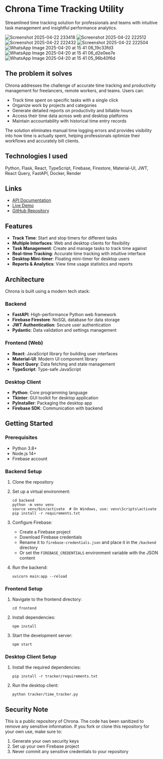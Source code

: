 # Chrona Time Tracking Utility

Streamlined time tracking solution for professionals and teams with intuitive task management and insightful performance analytics.

![Screenshot 2025-04-22 233418](https://github.com/user-attachments/assets/cf6b65dc-4841-4968-a835-f06a2c0fb244)
![Screenshot 2025-04-22 222512](https://github.com/user-attachments/assets/5aef3078-04e6-4086-a19f-501eb8583ede)
![Screenshot 2025-04-22 222432](https://github.com/user-attachments/assets/d6b226d7-df01-4bb4-8e9d-ddfbe46074c2)
![Screenshot 2025-04-22 222504](https://github.com/user-attachments/assets/45572ffc-1d81-4d53-851a-967f3ad224e9)
![WhatsApp Image 2025-04-20 at 15 41 06_19c33fd3](https://github.com/user-attachments/assets/2612bb06-4181-4222-87ed-7e56b107ae49)
![WhatsApp Image 2025-04-20 at 15 41 06_d2e0ee7e](https://github.com/user-attachments/assets/b880ccf0-a720-482b-94da-eb42186826a5)
![WhatsApp Image 2025-04-20 at 15 41 05_96b40f6d](https://github.com/user-attachments/assets/260edcf9-2260-441b-9980-c26fe81377a3)


## The problem it solves

Chrona addresses the challenge of accurate time tracking and productivity management for freelancers, remote workers, and teams. Users can:
- Track time spent on specific tasks with a single click
- Organize work by projects and categories
- Generate detailed reports on productivity and billable hours
- Access their time data across web and desktop platforms
- Maintain accountability with historical time entry records

The solution eliminates manual time logging errors and provides visibility into how time is actually spent, helping professionals optimize their workflows and accurately bill clients.

## Technologies I used

Python, Flask, React, TypeScript, Firebase, Firestore, Material-UI, JWT, React Query, FastAPI, Docker, Render

## Links

- [API Documentation](https://chrona-backend.onrender.com/docs)
- [Live Demo](https://chrona-app.onrender.com)
- [GitHub Repository](https://github.com/zendrix396/chrona-public)

## Features

- **Track Time**: Start and stop timers for different tasks
- **Multiple Interfaces**: Web and desktop clients for flexibility
- **Task Management**: Create and manage tasks to track time against
- **Real-time Tracking**: Accurate time tracking with intuitive interface
- **Desktop Mini-timer**: Floating mini-timer for desktop users
- **Reports & Analytics**: View time usage statistics and reports

## Architecture

Chrona is built using a modern tech stack:

### Backend
- **FastAPI**: High-performance Python web framework
- **Firebase Firestore**: NoSQL database for data storage
- **JWT Authentication**: Secure user authentication
- **Pydantic**: Data validation and settings management

### Frontend (Web)
- **React**: JavaScript library for building user interfaces
- **Material-UI**: Modern UI component library
- **React Query**: Data fetching and state management
- **TypeScript**: Type-safe JavaScript

### Desktop Client
- **Python**: Core programming language
- **Tkinter**: GUI toolkit for desktop application
- **PyInstaller**: Packaging the desktop app
- **Firebase SDK**: Communication with backend

## Getting Started

### Prerequisites
- Python 3.8+
- Node.js 14+
- Firebase account

### Backend Setup

1. Clone the repository
2. Set up a virtual environment:
   ```
   cd backend
   python -m venv venv
   source venv/bin/activate  # On Windows, use: venv\Scripts\activate
   pip install -r requirements.txt
   ```
3. Configure Firebase:
   - Create a Firebase project
   - Download Firebase credentials
   - Rename it to `firebase-credentials.json` and place it in the `/backend` directory
   - Or set the `FIREBASE_CREDENTIALS` environment variable with the JSON content

4. Run the backend:
   ```
   uvicorn main:app --reload
   ```

### Frontend Setup

1. Navigate to the frontend directory:
   ```
   cd frontend
   ```

2. Install dependencies:
   ```
   npm install
   ```

3. Start the development server:
   ```
   npm start
   ```

### Desktop Client Setup

1. Install the required dependencies:
   ```
   pip install -r tracker/requirements.txt
   ```

2. Run the desktop client:
   ```
   python tracker/time_tracker.py
   ```

## Security Note

This is a public repository of Chrona. The code has been sanitized to remove any sensitive information. If you fork or clone this repository for your own use, make sure to:

1. Generate your own security keys
2. Set up your own Firebase project
3. Never commit any sensitive credentials to your repository
